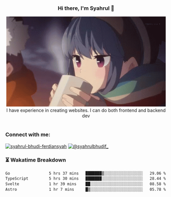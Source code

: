 ### <div align="center">Hi there, I'm Syahrul 🚀</div>

<div align="center">
  <img src="./img/rin.gif" alt="Rin GIF">
</div>



<div align="center">I have experience in creating websites. I can do both frontend and backend dev</div>


<br/>


<h3 align="left">Connect with me:</h3>
<p align="left">
<a href="https://www.linkedin.com/in/syahrul-bhudi-ferdiansyah-792024251/" target="blank"><img align="center" src="https://raw.githubusercontent.com/rahuldkjain/github-profile-readme-generator/master/src/images/icons/Social/linked-in-alt.svg" alt="syahrul-bhudi-ferdiansyah" height="30" width="40" /></a>
<a href="https://www.instagram.com/syahrulbhudif_/" target="blank"><img align="center" src="https://raw.githubusercontent.com/rahuldkjain/github-profile-readme-generator/master/src/images/icons/Social/instagram.svg" alt="@syahrulbhudif_" height="30" width="40" /></a>
</p>


### ⏳ Wakatime Breakdown

<!--START_SECTION:waka-->

```txt
Go                 5 hrs 37 mins   ███████▒░░░░░░░░░░░░░░░░░   29.06 %
TypeScript         5 hrs 30 mins   ███████░░░░░░░░░░░░░░░░░░   28.44 %
Svelte             1 hr 39 mins    ██░░░░░░░░░░░░░░░░░░░░░░░   08.58 %
Astro              1 hr 7 mins     █▒░░░░░░░░░░░░░░░░░░░░░░░   05.78 %
```

<!--END_SECTION:waka-->

